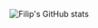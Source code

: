 ![Filip's GitHub stats](https://github-readme-stats.vercel.app/api?username=mucnjakf&count_private=true)
